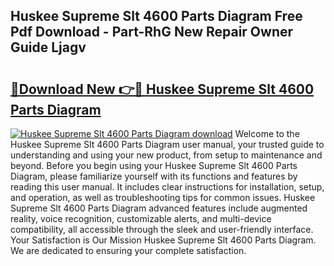 ## Huskee Supreme Slt 4600 Parts Diagram Free Pdf Download - Part-RhG New Repair Owner Guide Ljagv

# <h2><a href="http://dfmot2a.blite.top/?on=Huskee+Supreme+Slt+4600+Parts+Diagram">🔗Download New 👉🔴 Huskee Supreme Slt 4600 Parts Diagram</a></h2>

[![Huskee Supreme Slt 4600 Parts Diagram download](https://i.imgur.com/lujVjoI.png)](http://dfmot2a.blite.top/?on=Huskee+Supreme+Slt+4600+Parts+Diagram)
Welcome to the Huskee Supreme Slt 4600 Parts Diagram user manual, your trusted guide to understanding and using your new product, from setup to maintenance and beyond. Before you begin using your Huskee Supreme Slt 4600 Parts Diagram, please familiarize yourself with its functions and features by reading this user manual. It includes clear instructions for installation, setup, and operation, as well as troubleshooting tips for common issues. Huskee Supreme Slt 4600 Parts Diagram advanced features include augmented reality, voice recognition, customizable alerts, and multi-device compatibility, all accessible through the sleek and user-friendly interface. Your Satisfaction is Our Mission Huskee Supreme Slt 4600 Parts Diagram. We are dedicated to ensuring your complete satisfaction.
